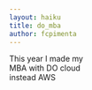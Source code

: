 ```yaml
---
layout: haiku
title: do_mba
author: fcpimenta
---
```


This year I made my <br>
MBA with DO cloud <br>
instead AWS <br>
